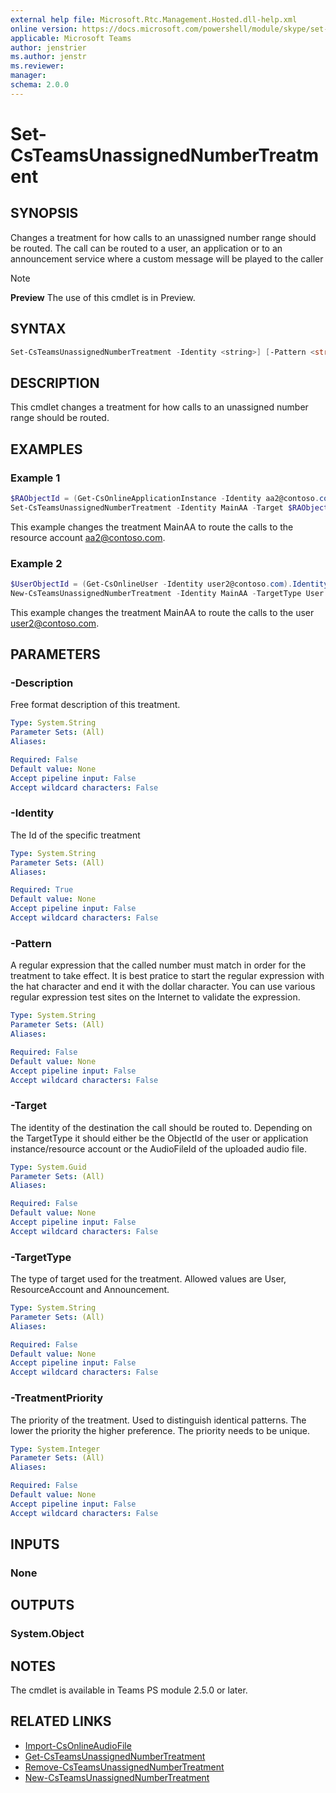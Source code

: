 ```yaml
---
external help file: Microsoft.Rtc.Management.Hosted.dll-help.xml 
online version: https://docs.microsoft.com/powershell/module/skype/set-csteamsunassignednumbertreatment
applicable: Microsoft Teams
author: jenstrier
ms.author: jenstr
ms.reviewer: 
manager:
schema: 2.0.0
---
```


# Set-CsTeamsUnassignedNumberTreatment

## SYNOPSIS
Changes a treatment for how calls to an unassigned number range should be routed. The call can be routed to a user, an application or 
to an announcement service where a custom message will be played to the caller

> [!NOTE]
> **Preview** The use of this cmdlet is in Preview.
  
## SYNTAX

```powershell
Set-CsTeamsUnassignedNumberTreatment -Identity <string>] [-Pattern <string>] [-TargetType <User | ResourceAccount | Annonucement>] [-Target <GUID>] [-TreatmentPriority <integer>] [-Description <string>] [<CommonParameters>]
```

## DESCRIPTION
This cmdlet changes a treatment for how calls to an unassigned number range should be routed.

## EXAMPLES

### Example 1
```powershell
$RAObjectId = (Get-CsOnlineApplicationInstance -Identity aa2@contoso.com).ObjectId
Set-CsTeamsUnassignedNumberTreatment -Identity MainAA -Target $RAObjectId
```
This example changes the treatment MainAA to route the calls to the resource account aa2@contoso.com.

### Example 2
```powershell
$UserObjectId = (Get-CsOnlineUser -Identity user2@contoso.com).Identity
New-CsTeamsUnassignedNumberTreatment -Identity MainAA -TargetType User -Target $UserObjectId
```
This example changes the treatment MainAA to route the calls to the user user2@contoso.com.


## PARAMETERS

### -Description
Free format description of this treatment.

```yaml
Type: System.String
Parameter Sets: (All)
Aliases:

Required: False
Default value: None
Accept pipeline input: False
Accept wildcard characters: False
```

### -Identity
The Id of the specific treatment

```yaml
Type: System.String
Parameter Sets: (All)
Aliases:

Required: True
Default value: None
Accept pipeline input: False
Accept wildcard characters: False
```

### -Pattern
A regular expression that the called number must match in order for the treatment to take effect. It is best pratice to start the regular expression with the hat character and end it with the dollar character.
You can use various regular expression test sites on the Internet to validate the expression.

```yaml
Type: System.String
Parameter Sets: (All)
Aliases:

Required: False
Default value: None
Accept pipeline input: False
Accept wildcard characters: False
```

### -Target
The identity of the destination the call should be routed to. Depending on the TargetType it should either be the ObjectId of the user or application instance/resource account or the AudioFileId of the
uploaded audio file.

```yaml
Type: System.Guid
Parameter Sets: (All)
Aliases:

Required: False
Default value: None
Accept pipeline input: False
Accept wildcard characters: False
```

### -TargetType
The type of target used for the treatment. Allowed values are User, ResourceAccount and Announcement.

```yaml
Type: System.String
Parameter Sets: (All)
Aliases:

Required: False
Default value: None
Accept pipeline input: False
Accept wildcard characters: False
```

### -TreatmentPriority
The priority of the treatment. Used to distinguish identical patterns. The lower the priority the higher preference. The priority needs to be unique.

```yaml
Type: System.Integer
Parameter Sets: (All)
Aliases:

Required: False
Default value: None
Accept pipeline input: False
Accept wildcard characters: False
```

## INPUTS

### None

## OUTPUTS

### System.Object

## NOTES
The cmdlet is available in Teams PS module 2.5.0 or later.

## RELATED LINKS
- [Import-CsOnlineAudioFile](Import-CsOnlineAudioFile.md)
- [Get-CsTeamsUnassignedNumberTreatment](Get-CsTeamsUnassignedNumberTreatment.md)
- [Remove-CsTeamsUnassignedNumberTreatment](Remove-CsTeamsUnassignedNumberTreatment.md)
- [New-CsTeamsUnassignedNumberTreatment](New-CsTeamsUnassignedNumberTreatment.md)

